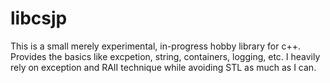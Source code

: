 # libcsjp
This is a small merely experimental, in-progress hobby library for c++.
Provides the basics like excpetion, string, containers, logging, etc.
I heavily rely on exception and RAII technique while avoiding STL as much as I can.
